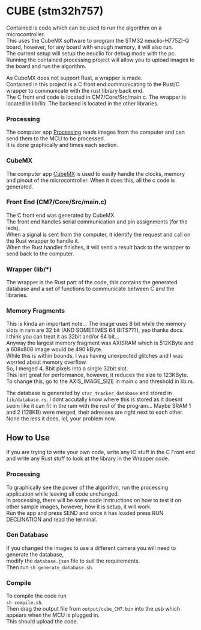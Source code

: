 # CUBE (stm32h757)
Contained is code which can be used to run the algorithm on a microcontroller.  
This uses the CubeMX software to program the STM32 neuclio-H775ZI-Q board, however, for any board with enough memory, it will also run.  
The current setup will setup the neuclio for debug mode with the pc.  
Running the contained processing project will allow you to upload images to the board and run the algorithm.  

As CubeMX does not support Rust, a wrapper is made.  
Contained in this project is a C front end communicating to the Rust/C wrapper to communicate with the rust library back end.  
The C front end code is located in CM7/Core/Src/main.c.
The wrapper is located in lib/lib.
The backend is located in the other libraries.


### Processing
The computer app [Processing](https://processing.org/) reads images from the computer and can send them to the MCU to be processed.  
It is done graphically and times each section.  

### CubeMX
The computer app [CubeMX](https://www.st.com/content/st_com/en/stm32cubemx.html) is used to easily handle the clocks, memory and pinout of the microcontroller. When it does this, all the c code is generated.

### Front End (CM7/Core/Src/main.c)
The C front end was generated by CubeMX.  
The front end handles serial communication and pin assignments (for the leds).  
When a signal is sent from the computer, it identify the request and call on the Rust wrapper to handle it.  
When the Rust handler finishes, it will send a result back to the wrapper to send back to the computer.  



### Wrapper (lib/*)
The wrapper is the Rust part of the code, this contains the generated database and a set of functions to communicate between C and the libraries.



### Memory Fragments
This is kinda an important note...
The image uses 8 bit while the memory slots in ram are 32 bit (AND SOMETIMES 64 BITS???), yep thanks docs.  
I think you can treat it as 32bit and/or 64 bit...  
Anyway the largest memory fragment was AXISRAM which is 512KByte and a 608x808 image would be 490 kByte.  
While this is within bounds, I was having unexpected glitches and I was worried about memory overflow.  
So, I merged 4, 8bit pixels into a single 32bit slot.  
This isnt great for performance, however, it reduces the size to 123KByte.  
To change this, go to the AXIS_IMAGE_SIZE in main.c and threshold in lib.rs.


The database is generated by `star_tracker_database` and stored in `lib/database.rs`. 
I dont accutally know where this is stored as it doesnt seem like it can fit in the ram with the rest of the program...
Maybe SRAM 1 and 2 (128KB) were merged, their adresses are right next to each other.
None the less it does, lol, your problem now.







## How to Use
If you are trying to write your own code, write any IO stuff in the C Front end and write any Rust stuff to look at the library in the Wrapper code.

### Processing
To graphically see the power of the algorithm, run the processing application while leaving all code unchanged.  
In processing, there will be some code instructions on how to test it on other sample images, however, how it is setup, it will work.  
Run the app and press SEND and once it has loaded press RUN DECLINATION and read the terminal.


### Gen Database
If you changed the images to use a different camera you will need to generate the database,  
modify the `database.json` file to suit the requirements.  
Then run `sh generate_database.sh`.

### Compile
To compile the code run  
`sh compile.sh`.  
Then drag the output file from `output/cube_CM7.bin` into the usb which appears when the MCU is plugged in.  
This should upload the code.  